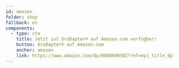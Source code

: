 ```yaml
---
id: amazon
folder: shop
fallback: en
components:
  - type: cta
    title: Jetzt ist UroDapter® auf Amazon.com verfügbar!
    button: UroDapter® auf Amazon.com
    anchor: amazon
    link: https://www.amazon.com/dp/B08QN9NS8Z?ref=myi_title_dp
---
```

